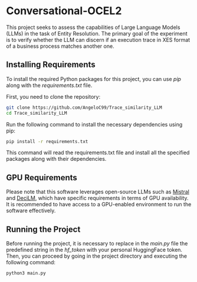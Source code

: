# Conversational-OCEL2


This project seeks to assess the capabilities of Large Language Models (LLMs) in the task of Entity Resolution.
The primary goal of the experiment is to verify whether the LLM can discern if an execution trace in XES format of a business process matches another one.

## Installing Requirements

To install the required Python packages for this project, you can use *pip* along with the *requirements.txt* file.

First, you need to clone the repository:
```bash
git clone https://github.com/AngeloC99/Trace_similarity_LLM
cd Trace_similarity_LLM
```

Run the following command to install the necessary dependencies using pip:
```bash
pip install -r requirements.txt
```

This command will read the requirements.txt file and install all the specified packages along with their dependencies.

## GPU Requirements
Please note that this software leverages open-source LLMs such as [Mistral](https://huggingface.co/mistralai/Mistral-7B-Instruct-v0.2) and [DeciLM](https://huggingface.co/Deci/DeciLM-7B), which have specific requirements in terms of GPU availability.
It is recommended to have access to a GPU-enabled environment to run the software effectively.

## Running the Project
Before running the project, it is necessary to replace in the *main.py* file the predefined string in the *hf_token* with your personal HuggingFace token.
Then, you can proceed by going in the project directory and executing the following command:
```bash
python3 main.py
```
